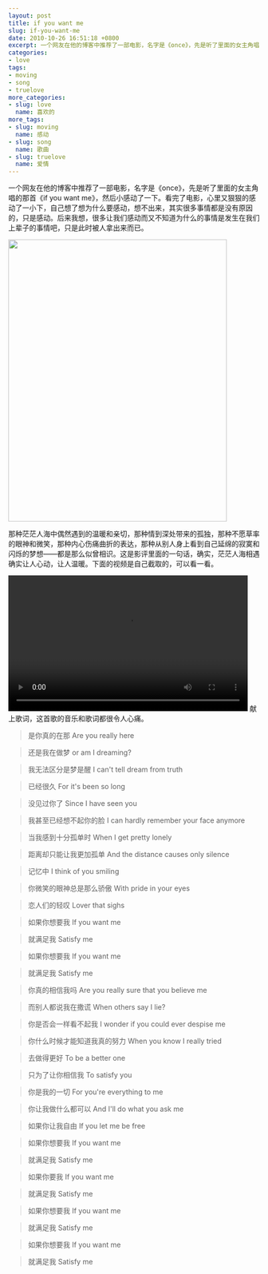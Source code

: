 ```yaml
---
layout: post
title: if you want me
slug: if-you-want-me
date: 2010-10-26 16:51:18 +0800
excerpt: 一个网友在他的博客中推荐了一部电影，名字是《once》，先是听了里面的女主角唱的那首《if you want me》，然后小感动了一下。看完了电影，心里又狠狠的感动了一小下，自己想了想为什么要感动，想不出来，其实很多事情都是没有原因的，只是感动。后来我想，很多让我们感动而又不知道为什么的事情是发生在我们上辈子的事情吧，只是此时被人拿出来而已。
categories:
- love
tags:
- moving
- song
- truelove
more_categories:
- slug: love
  name: 喜欢的
more_tags:
- slug: moving
  name: 感动
- slug: song
  name: 歌曲
- slug: truelove
  name: 爱情
---
```


一个网友在他的博客中推荐了一部电影，名字是《once》，先是听了里面的女主角唱的那首《if you want me》，然后小感动了一下。看完了电影，心里又狠狠的感动了一小下，自己想了想为什么要感动，想不出来，其实很多事情都是没有原因的，只是感动。后来我想，很多让我们感动而又不知道为什么的事情是发生在我们上辈子的事情吧，只是此时被人拿出来而已。


<img class="aligncenter size-full wp-image-856" title="once" src="http://dobila.info/wp-content/uploads/2010/10/once1.jpg" alt="" width="438" height="565" />

那种茫茫人海中偶然遇到的温暖和亲切，那种情到深处带来的孤独，那种不愿草率的眼神和微笑，那种内心伤痛曲折的表达，那种从别人身上看到自己延绵的寂寞和闪烁的梦想——都是那么似曾相识。这是影评里面的一句话，确实，茫茫人海相遇确实让人心动，让人温暖。下面的视频是自己截取的，可以看一看。

<video width="480" height="272" controls="controls">
	<source src="{{ site.path.uploads }}2010/10/26/if-you-want-me/if-you-want-me.webm" type="video/webm" />
	<source src="{{ site.path.uploads }}2010/10/26/if-you-want-me/if-you-want-me.mp4" type="video/mp4" />
	Your browser does not support the video tag.
</video>
献上歌词，这首歌的音乐和歌词都很令人心痛。

> 是你真的在那
> Are you really here

> 还是我在做梦
> or am I dreaming?

> 我无法区分是梦是醒
> I can't tell dream from truth

> 已经很久
> For it's been so long

> 没见过你了
> Since I have seen you

> 我甚至已经想不起你的脸
> I can hardly remember your face anymore

> 当我感到十分孤单时
> When I get pretty lonely

> 距离却只能让我更加孤单
> And the distance causes only silence

> 记忆中
> I think of you smiling

> 你微笑的眼神总是那么骄傲
> With pride in your eyes

> 恋人们的轻叹
> Lover that sighs

> 如果你想要我
> If you want me

> 就满足我
> Satisfy me

> 如果你想要我
> If you want me

> 就满足我
> Satisfy me

> 你真的相信我吗
> Are you really sure that you believe me

> 而别人都说我在撒谎
> When others say I lie?

> 你是否会一样看不起我
> I wonder if you could ever despise me

> 你什么时候才能知道我真的努力
> When you know I really tried

> 去做得更好
> To be a better one

> 只为了让你相信我
> To satisfy you

> 你是我的一切
> For you're everything to me

> 你让我做什么都可以
> And I'll do what you ask me

> 如果你让我自由
> If you let me be free

> 如果你想要我
> If you want me

> 就满足我
> Satisfy me

> 如果你要我
> If you want me

> 就满足我
> Satisfy me

> 如果你想要我
> If you want me

> 就满足我
> Satisfy me

> 如果你想要我
> If you want me

> 就满足我
> Satisfy me


